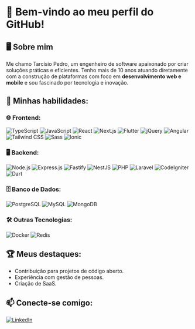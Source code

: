 # 🌟 Bem-vindo ao meu perfil do GitHub!

## 🖥️ Sobre mim
Me chamo Tarcísio Pedro, um engenheiro de software apaixonado por criar soluções práticas e eficientes. Tenho mais de 10 anos atuando diretamente com a construção de plataformas com foco em **desenvolvimento web e mobile** e sou fascinado por tecnologia e inovação.

## 🚀 Minhas habilidades:

### 🌐 **Frontend**:
![TypeScript](https://img.shields.io/badge/-TypeScript-007ACC?logo=typescript&logoColor=white&style=flat-square)
![JavaScript](https://img.shields.io/badge/-JavaScript-F7DF1E?logo=javascript&logoColor=black&style=flat-square)
![React](https://img.shields.io/badge/-React-61DAFB?logo=react&logoColor=white&style=flat-square)
![Next.js](https://img.shields.io/badge/-Next.js-000000?logo=nextdotjs&logoColor=white&style=flat-square)
![Flutter](https://img.shields.io/badge/-Flutter-02569B?logo=flutter&logoColor=white&style=flat-square)
![jQuery](https://img.shields.io/badge/-jQuery-0769AD?logo=jquery&logoColor=white&style=flat-square)
![Angular](https://img.shields.io/badge/-Angular-DD0031?logo=angular&logoColor=white&style=flat-square)
![Tailwind CSS](https://img.shields.io/badge/-TailwindCSS-38B2AC?logo=tailwindcss&logoColor=white&style=flat-square)
![Sass](https://img.shields.io/badge/-Sass-CC6699?logo=sass&logoColor=white&style=flat-square)
![Ionic](https://img.shields.io/badge/-Ionic-3880FF?logo=ionic&logoColor=white&style=flat-square)


### 🖥️ **Backend**:
![Node.js](https://img.shields.io/badge/-Node.js-339933?logo=nodedotjs&logoColor=white&style=flat-square)
![Express.js](https://img.shields.io/badge/-Express.js-000000?logo=express&logoColor=white&style=flat-square)
![Fastify](https://img.shields.io/badge/-Fastify-000000?logo=fastify&logoColor=white&style=flat-square)
![NestJS](https://img.shields.io/badge/-NestJS-E0234E?logo=nestjs&logoColor=white&style=flat-square)
![PHP](https://img.shields.io/badge/-PHP-777BB4?logo=php&logoColor=white&style=flat-square)
![Laravel](https://img.shields.io/badge/-Laravel-FF2D20?logo=laravel&logoColor=white&style=flat-square)
![CodeIgniter](https://img.shields.io/badge/-CodeIgniter-DD4814?logo=codeigniter&logoColor=white&style=flat-square)
![Dart](https://img.shields.io/badge/-Dart-0175C2?logo=dart&logoColor=white&style=flat-square)

### 🗄️ **Banco de Dados**:
![PostgreSQL](https://img.shields.io/badge/-PostgreSQL-4169E1?logo=postgresql&logoColor=white&style=flat-square)
![MySQL](https://img.shields.io/badge/-MySQL-4479A1?logo=mysql&logoColor=white&style=flat-square)
![MongoDB](https://img.shields.io/badge/-MongoDB-47A248?logo=mongodb&logoColor=white&style=flat-square)

### 🛠️ **Outras Tecnologias**:
![Docker](https://img.shields.io/badge/-Docker-2496ED?logo=docker&logoColor=white&style=flat-square)
![Redis](https://img.shields.io/badge/-Redis-DC382D?logo=redis&logoColor=white&style=flat-square)

## 🏆 Meus destaques:
- Contribuição para projetos de código aberto.  
- Experiência com gestão de pessoas.  
- Criação de SaaS.

## 📫 Conecte-se comigo:
[![LinkedIn](https://img.shields.io/badge/-LinkedIn-blue?logo=linkedin&logoColor=white&style=flat-square)](https://www.linkedin.com/in/tarcisiopgs)
